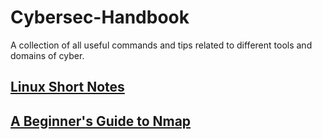 # Cybersec-Handbook
A collection of all useful commands and tips related to different tools and domains of cyber.

## [Linux Short Notes](https://github.com/dheerajydv19/Cybersec-Handbook/blob/main/Linux/Commands.md)
## [A Beginner's Guide to Nmap](https://github.com/dheerajydv19/Cybersec-Handbook/blob/main/networking/A-Beginner-s-Guide-to-Nmap.md)
